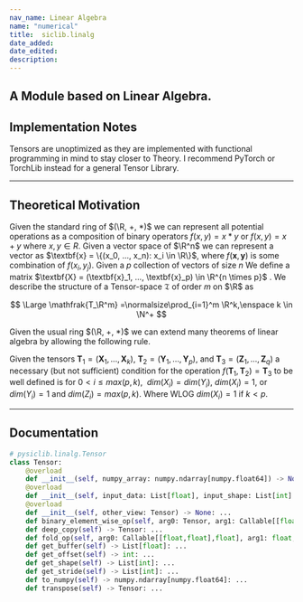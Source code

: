 ```yaml
---
nav_name: Linear Algebra
name: "numerical"
title:  siclib.linalg
date_added:
date_edited:
description:
---
```


## A Module based on Linear Algebra.

## Implementation Notes

Tensors are unoptimized as they are implemented with functional programming in
mind to stay closer to Theory. I recommend PyTorch or TorchLib instead for a
general Tensor Library.

---

## Theoretical Motivation
Given the standard ring of $(\R, +, *)$ we can represent all potential
operations as a composition of binary operators $f(x, y) = x * y$ or
$f(x, y) = x + y$ where $x, y \in R$. Given a vector space of $\R^n$ we can
represent a vector as $\textbf{x} = \{(x_0, ..., x_n): x_i \in \R\}$, where
$f(\textbf{x}, \textbf{y})$ is some combination of $f(x_i, y_j)$.
Given a $p$ collection of vectors of size $n$ We define a matrix
$\textbf{X} = (\textbf{x}_1, ..., \textbf{x}_p) \in \R^{n \times p}$
. We describe the structure of a Tensor-space $\mathfrak{T}$ of order
$m$ on $\R$ as

$$
\Large \mathfrak{T_\R^m} =\normalsize\prod_{i=1}^m \R^k,\enspace k \in \N^+
$$

Given the usual ring $(\R, +, *)$ we can extend many theorems of
linear algebra by allowing the following rule.

Given the tensors $\textbf{T}_1 = (\textbf{X}_1, ..., \textbf{X}_k)$,
$\textbf{T}_2 = (\textbf{Y}_1, ..., \textbf{Y}_p)$, and $\textbf{T}_3 =
(\textbf{Z}_1, ..., \textbf{Z}_q)$ a necessary (but not sufficient) condition
for the operation $f(\textbf{T}_1, \textbf{T}_2) = \textbf{T}_3$  to be well
defined is for
$0 < i \leq max(p, k),  \enspace dim(X_i) = dim(Y_i)$, $dim(X_i) = 1$, or
$dim(Y_i) = 1$ and $dim(Z_i) = max(p, k)$. Where WLOG
$dim(X_i) = 1$ if $k < p$.



---

## Documentation

```python
# pysiclib.linalg.Tensor
class Tensor:
    @overload
    def __init__(self, numpy_array: numpy.ndarray[numpy.float64]) -> None: ...
    @overload
    def __init__(self, input_data: List[float], input_shape: List[int] = ..., input_stride: List[int] = ..., offset: int = ...) -> None: ...
    @overload
    def __init__(self, other_view: Tensor) -> None: ...
    def binary_element_wise_op(self, arg0: Tensor, arg1: Callable[[float,float],float]) -> Tensor: ...
    def deep_copy(self) -> Tensor: ...
    def fold_op(self, arg0: Callable[[float,float],float], arg1: float, arg2: int, arg3: bool) -> Tensor: ...
    def get_buffer(self) -> List[float]: ...
    def get_offset(self) -> int: ...
    def get_shape(self) -> List[int]: ...
    def get_stride(self) -> List[int]: ...
    def to_numpy(self) -> numpy.ndarray[numpy.float64]: ...
    def transpose(self) -> Tensor: ...



```
